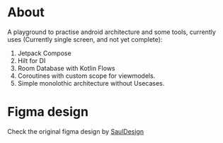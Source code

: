 # About
A playground to practise android architecture and some tools,
currently uses (Currently single screen, and not yet complete):
1. Jetpack Compose
2. Hilt for DI
3. Room Database with Kotlin Flows
4. Coroutines with custom scope for viewmodels.
5. Simple monolothic architecture without Usecases.
# Figma design
Check the original figma design by [SaulDesign](https://www.figma.com/@sauldesign08) 
